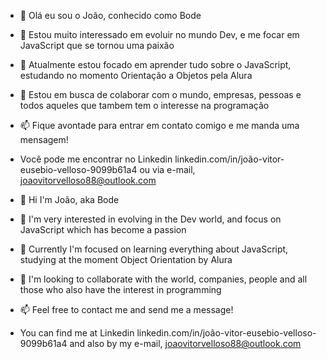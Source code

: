 - 👋 Olá eu sou o João, conhecido como Bode
- 👀 Estou muito interessado em evoluir no mundo Dev, e me focar em JavaScript que se tornou uma paixão
- 🌱 Atualmente estou focado em aprender tudo sobre o JavaScript, estudando no momento Orientação a Objetos pela Alura
- 💞️ Estou em busca de colaborar com o mundo, empresas, pessoas e todos aqueles que tambem tem o interesse na programação
- 📫 Fique avontade para entrar em contato comigo e me manda uma mensagem!
- Você pode me encontrar no Linkedin linkedin.com/in/joão-vitor-eusebio-velloso-9099b61a4 ou via e-mail, joaovitorvelloso88@outlook.com

- 👋 Hi I'm João, aka Bode
- 👀 I'm very interested in evolving in the Dev world, and focus on JavaScript which has become a passion
- 🌱 Currently I'm focused on learning everything about JavaScript, studying at the moment Object Orientation by Alura
- 💞️ I'm looking to collaborate with the world, companies, people and all those who also have the interest in programming
- 📫 Feel free to contact me and send me a message!
- You can find me at Linkedin linkedin.com/in/joão-vitor-eusebio-velloso-9099b61a4 and also by my e-mail, joaovitorvelloso88@outlook.com 
